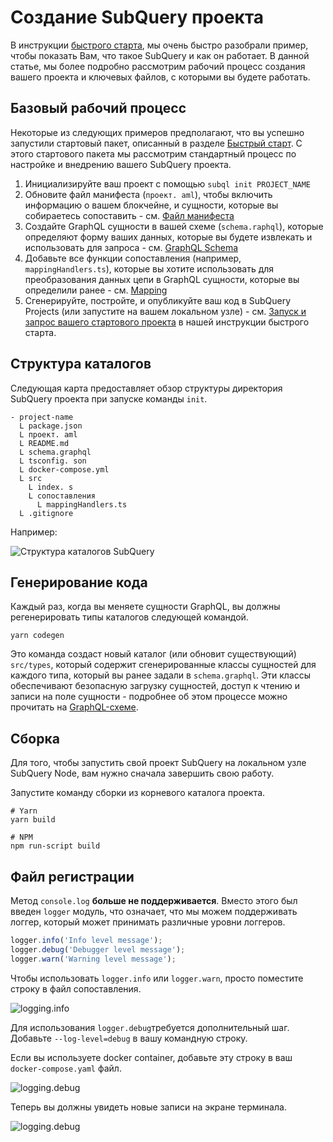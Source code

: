 # Создание SubQuery проекта

В инструкции [быстрого старта](/quickstart/quickstart.md), мы очень быстро разобрали пример, чтобы показать Вам, что такое SubQuery и как он работает. В данной статье, мы более подробно рассмотрим рабочий процесс создания вашего проекта и ключевых файлов, с которыми вы будете работать.

## Базовый рабочий процесс
Некоторые из следующих примеров предполагают, что вы успешно запустили стартовый пакет, описанный в разделе [Быстрый старт](../quickstart/quickstart.md). С этого стартового пакета мы рассмотрим стандартный процесс по настройке и внедрению вашего SubQuery проекта.

1. Инициализируйте ваш проект с помощью `subql init PROJECT_NAME`
2. Обновите файл манифеста (`проект. aml`), чтобы включить информацию о вашем блокчейне, и сущности, которые вы собираетесь сопоставить - см. [Файл манифеста](./manifest.md)
3. Создайте GraphQL сущности в вашей схеме (`schema.raphql`), которые определяют форму ваших данных, которые вы будете извлекать и использовать для запроса - см. [GraphQL Schema](./graphql.md)
4. Добавьте все функции сопоставления (например, `mappingHandlers.ts`), которые вы хотите использовать для преобразования данных цепи в GraphQL сущности, которые вы определили ранее - см. [Mapping](./mapping.md)
5. Сгенерируйте, постройте, и опубликуйте ваш код в SubQuery Projects (или запустите на вашем локальном узле) - см. [Запуск и запрос вашего стартового проекта](./quickstart.md#running-and-querying-your-starter-project) в нашей инструкции быстрого старта.

## Структура каталогов

Следующая карта предоставляет обзор структуры директория SubQuery проекта при запуске команды `init`.

```
- project-name
  L package.json
  L проект. aml
  L README.md
  L schema.graphql
  L tsconfig. son
  L docker-compose.yml
  L src
    L index. s
    L сопоставления
      L mappingHandlers.ts
  L .gitignore
```

Например:

![Структура каталогов SubQuery](/assets/img/subQuery_directory_stucture.png)

## Генерирование кода

Каждый раз, когда вы меняете сущности GraphQL, вы должны регенерировать типы каталогов следующей командой.

```
yarn codegen
```

Это команда создаст новый каталог (или обновит существующий) `src/types`, который содержит сгенерированные классы сущностей для каждого типа, который вы ранее задали в `schema.graphql`. Эти классы обеспечивают безопасную загрузку сущностей, доступ к чтению и записи на поле сущности - подробнее об этом процессе можно прочитать на [GraphQL-схеме](./graphql.md).

## Сборка

Для того, чтобы запустить свой проект SubQuery на локальном узле SubQuery Node, вам нужно сначала завершить свою работу.

Запустите команду сборки из корневого каталога проекта.

```shell
# Yarn
yarn build

# NPM
npm run-script build
```

## Файл регистрации

Метод `console.log` **больше не поддерживается**. Вместо этого был введен `logger` модуль, что означает, что мы можем поддерживать логгер, который может принимать различные уровни логгеров.

```typescript
logger.info('Info level message');
logger.debug('Debugger level message');
logger.warn('Warning level message');
```

Чтобы использовать `logger.info` или `logger.warn`, просто поместите строку в файл сопоставления.

![logging.info](/assets/img/logging_info.png)

Для использования `logger.debug`требуется дополнительный шаг. Добавьте `--log-level=debug` в вашу командную строку.

Если вы используете docker container, добавьте эту строку в ваш `docker-compose.yaml` файл.

![logging.debug](/assets/img/logging_debug.png)

Теперь вы должны увидеть новые записи на экране терминала.

![logging.debug](/assets/img/subquery_logging.png)
